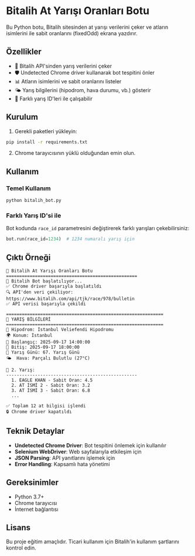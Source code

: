 # Bitalih At Yarışı Oranları Botu

Bu Python botu, Bitalih sitesinden at yarışı verilerini çeker ve atların isimlerini ile sabit oranlarını (fixedOdd) ekrana yazdırır.

## Özellikler

- 🏇 Bitalih API'sinden yarış verilerini çeker
- 🛡️ Undetected Chrome driver kullanarak bot tespitini önler
- 📊 Atların isimlerini ve sabit oranlarını listeler
- 🌤️ Yarış bilgilerini (hipodrom, hava durumu, vb.) gösterir
- 🔄 Farklı yarış ID'leri ile çalışabilir

## Kurulum

1. Gerekli paketleri yükleyin:
```bash
pip install -r requirements.txt
```

2. Chrome tarayıcısının yüklü olduğundan emin olun.

## Kullanım

### Temel Kullanım
```bash
python bitalih_bot.py
```

### Farklı Yarış ID'si ile
Bot kodunda `race_id` parametresini değiştirerek farklı yarışları çekebilirsiniz:

```python
bot.run(race_id=1234)  # 1234 numaralı yarış için
```

## Çıktı Örneği

```
🏇 Bitalih At Yarışı Oranları Botu
==================================================
🤖 Bitalih Bot başlatılıyor...
✅ Chrome driver başarıyla başlatıldı
🔍 API'den veri çekiliyor: https://www.bitalih.com/api/tjk/race/978/bulletin
✅ API verisi başarıyla çekildi

============================================================
🏇 YARIŞ BİLGİLERİ
============================================================
📍 Hipodrom: İstanbul Veliefendi Hipodromu
🌍 Konum: İstanbul
📅 Başlangıç: 2025-09-17 14:00:00
📅 Bitiş: 2025-09-17 18:00:00
🏃 Yarış Günü: 67. Yarış Günü
🌤️  Hava: Parçalı Bulutlu (27°C)

🏁 2. Yarış:
--------------------------------------------------
  1. EAGLE KHAN - Sabit Oran: 4.5
  2. AT İSMİ 2 - Sabit Oran: 3.2
  3. AT İSMİ 3 - Sabit Oran: 6.8
  ...

✅ Toplam 12 at bilgisi işlendi
🔒 Chrome driver kapatıldı
```

## Teknik Detaylar

- **Undetected Chrome Driver**: Bot tespitini önlemek için kullanılır
- **Selenium WebDriver**: Web sayfalarıyla etkileşim için
- **JSON Parsing**: API yanıtlarını işlemek için
- **Error Handling**: Kapsamlı hata yönetimi

## Gereksinimler

- Python 3.7+
- Chrome tarayıcısı
- İnternet bağlantısı

## Lisans

Bu proje eğitim amaçlıdır. Ticari kullanım için Bitalih'in kullanım şartlarını kontrol edin.
